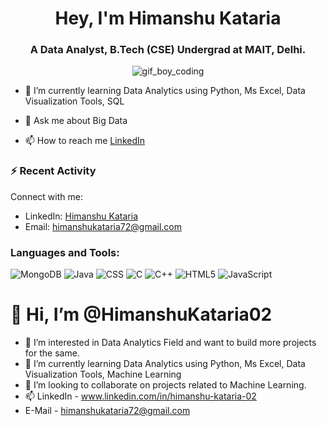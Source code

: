 <h1 align="center">Hey, I'm Himanshu Kataria</h1>
<h3 align="center">A Data Analyst, B.Tech (CSE) Undergrad at MAIT, Delhi.</h3>

<p align="center">
    <img src="https://camo.githubusercontent.com/4cb9b98860a01e6a93c5b3eb5fd5a0ae409731635562552752b75ff17b4b2167/68747470733a2f2f6d656469612e67697068792e636f6d2f6d656469612f4d3967624264396e6244724f5475314d71782f67697068792e676966" alt="gif_boy_coding">
</p>

- 🌱 I’m currently learning Data Analytics using Python, Ms Excel, Data Visualization Tools, SQL

- 💬 Ask me about Big Data

- 📫 How to reach me [LinkedIn](https://www.linkedin.com/in/himanshu-kataria-02/)

### ⚡ Recent Activity
Connect with me:
- LinkedIn: [Himanshu Kataria](https://www.linkedin.com/in/himanshu-kataria-02/)
- Email: himanshukataria72@gmail.com

### Languages and Tools:
![MongoDB](https://img.shields.io/badge/-MongoDB-47A248?style=flat-square&logo=mongodb)
![Java](https://img.shields.io/badge/-Java-007396?style=flat-square&logo=java)
![CSS](https://img.shields.io/badge/-CSS-1572B6?style=flat-square&logo=css3)
![C](https://img.shields.io/badge/-C-A8B9CC?style=flat-square&logo=c)
![C++](https://img.shields.io/badge/-C++-00599C?style=flat-square&logo=cplusplus)
![HTML5](https://img.shields.io/badge/-HTML5-E34F26?style=flat-square&logo=html5)
![JavaScript](https://img.shields.io/badge/-JavaScript-F7DF1E?style=flat-square&logo=javascript)


# 👋 Hi, I’m @HimanshuKataria02
- 👀 I’m interested in Data Analytics Field and want to build more projects for the same.
- 🌱 I’m currently learning Data Analytics using Python, Ms Excel, Data Visualization Tools, Machine Learning
- 💞️ I’m looking to collaborate on projects related to Machine Learning.
- 📫 LinkedIn - www.linkedin.com/in/himanshu-kataria-02
- E-Mail -  himanshukataria72@gmail.com

<!---
HimanshuKataria02/HimanshuKataria02 is a ✨ special ✨ repository because its `README.md` (this file) appears on your GitHub profile.
You can click the Preview link to take a look at your changes.
--->
